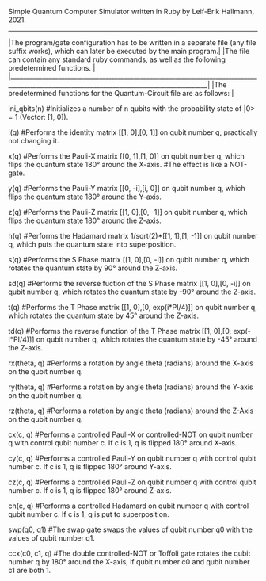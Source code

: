 Simple Quantum Computer Simulator written in Ruby by Leif-Erik Hallmann, 2021.
______________________________________________________________________________________________________________________________________________
|The program/gate configuration has to be written in a separate file (any file suffix works), which can later be executed by the main program.|
|The file can contain any standard ruby commands, as well as the following predetermined functions.					                      |
|_____________________________________________________________________________________________________________________________________________|
|The predetermined functions for the Quantum-Circuit file are as follows:								                                |

ini_qbits(n) #Initializes a number of n qubits with the probability state of |0> = 1 (Vector: [1, 0]).

i(q) #Performs the identity matrix [[1, 0],[0, 1]] on qubit number q, practically not changing it.

x(q) #Performs the Pauli-X matrix [[0, 1],[1, 0]] on qubit number q, which flips the quantum state 180° around the X-axis.
     #The effect is like a NOT-gate.

y(q) #Performs the Pauli-Y matrix [[0, -i],[i, 0]] on qubit number q, which flips the quantum state 180° around the Y-axis.

z(q) #Performs the Pauli-Z matrix [[1, 0],[0, -1]] on qubit number q, which flips the quantum state 180° around the Z-axis.

h(q) #Performs the Hadamard matrix 1/sqrt(2)*[[1, 1],[1, -1]] on qubit number q, which puts the quantum state into superposition.

s(q) #Performs the S Phase matrix [[1, 0],[0, -i]] on qubit number q, which rotates the quantum state by 90° around the Z-axis.

sd(q) #Performs the reverse fuction of the S Phase matrix [[1, 0],[0, -i]] on qubit number q, which rotates the quantum state by -90° around the Z-axis.

t(q) #Performs the T Phase matrix [[1, 0],[0, exp(i*PI/4)]] on qubit number q, which rotates the quantum state by 45° around the Z-axis.

td(q) #Performs the reverse function of the T Phase matrix [[1, 0],[0, exp(-i*PI/4)]] on qubit number q, which rotates the quantum state by -45° around the Z-axis.

rx(theta, q) #Performs a rotation by angle theta (radians) around the X-axis on the qubit number q.

ry(theta, q) #Performs a rotation by angle theta (radians) around the Y-axis on the qubit number q.

rz(theta, q) #Performs a rotation by angle theta (radians) around the Z-Axis on the qubit number q.

cx(c, q) #Performs a controlled Pauli-X or controlled-NOT on qubit number q with control qubit number c. If c is 1, q is flipped 180° around X-axis.

cy(c, q) #Performs a controlled Pauli-Y on qubit number q with control qubit number c. If c is 1, q is flipped 180° around Y-axis.

cz(c, q) #Performs a controlled Pauli-Z on qubit number q with control qubit number c. If c is 1, q is flipped 180° around Z-axis.

ch(c, q) #Performs a controlled Hadamard on qubit number q with control qubit number c. If c is 1, q is put to superposition.

swp(q0, q1) #The swap gate swaps the values of qubit number q0 with the values of qubit number q1.

ccx(c0, c1, q) #The double controlled-NOT or Toffoli gate rotates the qubit number q by 180° around the X-axis, if qubit number c0 and qubit number c1 are both 1.
